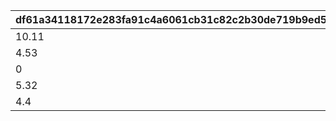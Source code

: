 |df61a34118172e283fa91c4a6061cb31c82c2b30de719b9ed5138ec259742ca1|881cc5e92f4d3f8a4b665900eaacfac51388c20113a86fc4ae3545582f4a457d|4ec6533cfaf04717df9172c7da035873c0d3c38c9fc5d622228e1b2e20f03b85|4fcf6307950cdf4c15f45c92308ee876d79d2326a788b6743a1ce0223a4cdc3f|a1da8a3bc0482bb78e2b381cf7f76f8ee38f0d5ccdaea99272c0637031bde28b|fe98ec4c5b7f2a08a5240f0242727bf9acbc481d98dae4959a04e4b3b9923d83|d5b2a27490c9b2cad5e978dc4d585c2583a66e5f0a95c919cc644f3c80f26422|5d75eccb1736e4587391869ccc5464fbea177d1ef300215121b27aaaeb92a6d2|0e5183f457d6fe4b83586a628c34d5751a64d52f52cd14c2107127e5d72e16fc|01cd259a1187819be29a6fd7d721da1ba4c32ff20c414e60493a8658050150f0|
| --- | --- | --- | --- | --- | --- | --- | --- | --- | --- |
|10.11|-375|126301|0|1|101|58|5|10120|58001|
|4.53|-375|126301|0|1|102|58|2|10120|58002|
|0|-375|126301|0|5|103|58|5|10120|58003|
|5.32|-375|126301|0|2|104|58|1|10120|58004|
|4.4|-375|126301|0|6|105|58|5|10120|58005|